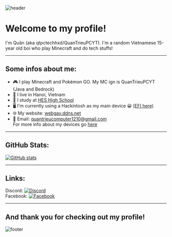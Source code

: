 <!---
![header](https://capsule-render.vercel.app/api?type=wave&color=gradient&height=280&section=header&text=Hello%20there%20👋&fontSize=90)
--->
![header](https://capsule-render.vercel.app/api?type=waving&color=gradient&height=280&section=header&text=Hello%20there%20%F0%9F%91%8B&fontSize=90)
# Welcome to my profile!
I'm Quân (aka qtpctechhxd/QuanTrieuPCYT). I'm a random Vietnamese 15-year old boi who play Minecraft and do tech stuffs!
***
## Some infos about me:
* 🎮 I play Minecraft and Pokémon GO. My MC ign is QuanTrieuPCYT (Java and Bedrock)
* 📍 I live in Hanoi, Vietnam
* 🏫 I study at [HES High School](https://www.facebook.com/HESHighSchool)
* 🖥 I'm currently using a Hackintosh as my main device 😀 [(EFI here)](https://github.com/QuanTrieuPCYT/HPHamar_Hackintosh)
* 🌐 My website: [webgay.ddns.net](https://webgay.ddns.net)
* 📧 Email: <a href="mailto:quantrieucomputer1210@gmail.com">quantrieucomputer1210@gmail.com</a><br>
For more info about my devices go [here](https://webgay.ddns.net/devices)
***
## GitHub Stats:
[![GitHub stats](https://github-readme-stats.vercel.app/api?username=QuanTrieuPCYT&theme=tokyonight&hide_border=true)](https://webgay.ddns.net)
***
## Links:
Discord: [![Discord](https://img.shields.io/badge/Discord-7289DA?style=flat-square&logo=discord&logoColor=white "Discord")](https://discord.com/users/699512154004652093)<br>
Facebook: [![Facebook](https://img.shields.io/badge/Facebook-1877F2?style=flat-square&logo=facebook&logoColor=white "Facebook")](https://facebook.com/qtpctechhxd)
***



## And thank you for checking out my profile!
![footer](https://capsule-render.vercel.app/api?type=wave&color=gradient&height=150&section=footer)
